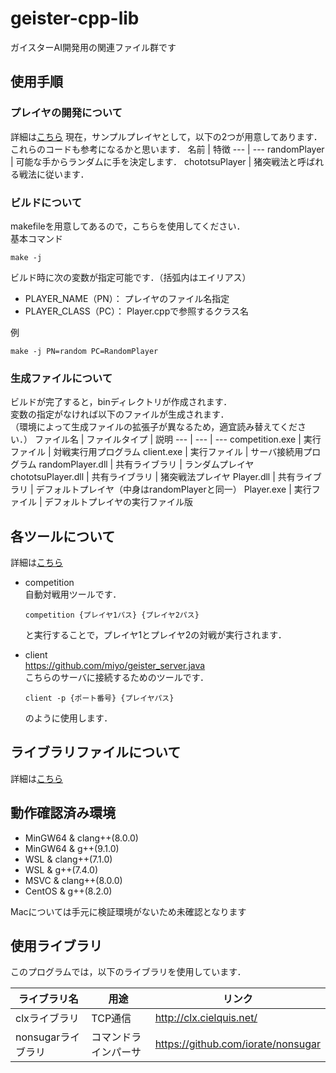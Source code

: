 # geister-cpp-lib
ガイスターAI開発用の関連ファイル群です

## 使用手順

### プレイヤの開発について  
詳細は[こちら](doc/develop.md)
現在，サンプルプレイヤとして，以下の2つが用意してあります．  
これらのコードも参考になるかと思います．
 名前 | 特徴
 --- | ---
 randomPlayer | 可能な手からランダムに手を決定します．
 chototsuPlayer | 猪突戦法と呼ばれる戦法に従います．


### ビルドについて
makefileを用意してあるので，こちらを使用してください．  
基本コマンド
```
make -j
```
ビルド時に次の変数が指定可能です．（括弧内はエイリアス）
- PLAYER_NAME（PN）：   プレイヤのファイル名指定
- PLAYER_CLASS（PC）：  Player.cppで参照するクラス名

例
```
make -j PN=random PC=RandomPlayer
```

### 生成ファイルについて
ビルドが完了すると，binディレクトリが作成されます．  
変数の指定がなければ以下のファイルが生成されます．  
（環境によって生成ファイルの拡張子が異なるため，適宜読み替えてください．）
ファイル名 | ファイルタイプ | 説明
--- | --- | ---
competition.exe | 実行ファイル | 対戦実行用プログラム
client.exe | 実行ファイル | サーバ接続用プログラム
randomPlayer.dll | 共有ライブラリ | ランダムプレイヤ
chototsuPlayer.dll | 共有ライブラリ | 猪突戦法プレイヤ
Player.dll | 共有ライブラリ | デフォルトプレイヤ（中身はrandomPlayerと同一）
Player.exe | 実行ファイル | デフォルトプレイヤの実行ファイル版

## 各ツールについて
詳細は[こちら](doc/tools.md)
- competition  
  自動対戦用ツールです．  
  ```
  competition {プレイヤ1パス} {プレイヤ2パス}
  ```
  と実行することで，プレイヤ1とプレイヤ2の対戦が実行されます．
  
- client  
  https://github.com/miyo/geister_server.java  
  こちらのサーバに接続するためのツールです．  
  ```
  client -p {ポート番号} {プレイヤパス}
  ```
  のように使用します．

## ライブラリファイルについて
詳細は[こちら](doc/library.md)

## 動作確認済み環境
- MinGW64 & clang++(8.0.0)
- MinGW64 & g++(9.1.0)
- WSL & clang++(7.1.0)
- WSL & g++(7.4.0)
- MSVC & clang++(8.0.0)
- CentOS & g++(8.2.0)

Macについては手元に検証環境がないため未確認となります

## 使用ライブラリ
このプログラムでは，以下のライブラリを使用しています．

ライブラリ名 | 用途 | リンク
--- | --- | ---
clxライブラリ | TCP通信 | http://clx.cielquis.net/
nonsugarライブラリ | コマンドラインパーサ | https://github.com/iorate/nonsugar

